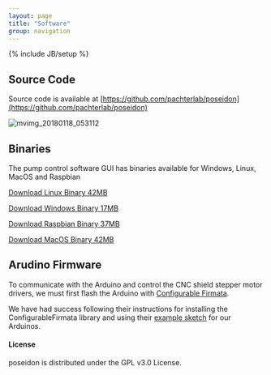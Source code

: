 ```yaml
---
layout: page
title: "Software"
group: navigation
---
```


{% include JB/setup %}
## Source Code

Source code is available at [https://github.com/pachterlab/poseidon](https://github.com/pachterlab/poseidon)

![mvimg_20180118_053112](https://user-images.githubusercontent.com/12504176/35100644-604b45a4-fc11-11e7-904a-45e804750611.jpg)

## Binaries
The pump control software GUI has binaries available for Windows, Linux, MacOS and Raspbian

[Download Linux Binary 42MB](https://github.com/pachterlab/poseidon/raw/master/software/binaries/pump_interface_linux_v0.025)

[Download Windows Binary 17MB](https://github.com/pachterlab/poseidon/raw/master/software/binaries/pump_interface_windows_v0.025.exe)

[Download Raspbian Binary 37MB](https://github.com/pachterlab/poseidon/raw/master/software/binaries/pump_interface_raspi_v0.025)

[Download MacOS Binary 42MB](www.replacethislink.com)


## Arudino Firmware
To communicate with the Arduino and control the CNC shield stepper motor drivers, we must first flash the Arduino with [Configurable Firmata](https://www.github.com/firmata/ConfigurableFirmata).

We have had success following their instructions for installing the ConfigurableFirmata library and using their [example sketch](https://www.github.com/firmata/ConfigurableFirmata/examples/ConfigurableFirmata/Configurablefirmata.ino) for our Arduinos.


#### License

poseidon is distributed under the GPL v3.0 License.
